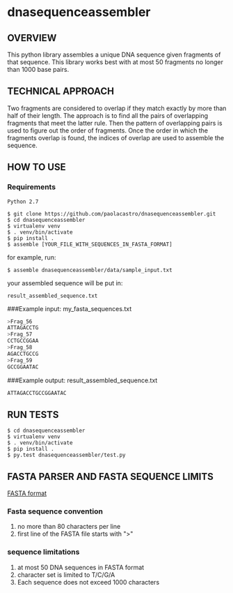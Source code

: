 # dnasequenceassembler

## OVERVIEW

This python library assembles a unique DNA sequence given fragments of that sequence.
This library works best with at most 50 fragments no longer than 1000 base pairs.

## TECHNICAL APPROACH

Two fragments are considered to overlap if they match exactly by more than half of their length. The approach is to find all the pairs of overlapping fragments that meet the latter rule. Then the pattern of overlapping pairs is used to figure out the order of fragments. Once the order in which the fragments overlap is found, the indices of overlap are used to assemble the sequence.

## HOW TO USE

### Requirements

```
Python 2.7
```

```shell
$ git clone https://github.com/paolacastro/dnasequenceassembler.git
$ cd dnasequenceassembler
$ virtualenv venv
$ . venv/bin/activate
$ pip install .
$ assemble [YOUR_FILE_WITH_SEQUENCES_IN_FASTA_FORMAT]
```

for example, run:

```shell
$ assemble dnasequenceassembler/data/sample_input.txt
```

your assembled sequence will be put in:
```shell
result_assembled_sequence.txt
```

###Example input:
my_fasta_sequences.txt
```python
>Frag_56
ATTAGACCTG
>Frag_57
CCTGCCGGAA
>Frag_58
AGACCTGCCG
>Frag_59
GCCGGAATAC
```

###Example output:
result_assembled_sequence.txt
```python
ATTAGACCTGCCGGAATAC
```

## RUN TESTS

```shell
$ cd dnasequenceassembler
$ virtualenv venv
$ . venv/bin/activate
$ pip install .
$ py.test dnasequenceassembler/test.py
```

## FASTA PARSER AND FASTA SEQUENCE LIMITS
[FASTA format](https://en.wikipedia.org/wiki/FASTA_format)

### Fasta sequence convention
1. no more than 80 characters per line
2. first line of the FASTA file starts with ">"

### sequence limitations

1. at most 50 DNA sequences in FASTA format
2. character set is limited to T/C/G/A
3. Each sequence does not exceed 1000 characters
